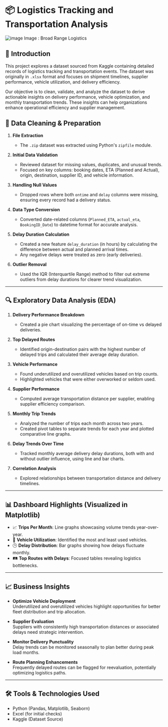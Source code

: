 

# 📦 Logistics Tracking and Transportation Analysis
![image](https://github.com/user-attachments/assets/35607d84-67be-44ad-b390-d9fabbd2797f)
Image : Broad Range Logistics
## 📌 Introduction
This project explores a dataset sourced from Kaggle containing detailed records of logistics tracking and transportation events. The dataset was originally in `.xlsx` format and focuses on shipment timelines, supplier performance, vehicle utilization, and delivery efficiency.

Our objective is to clean, validate, and analyze the dataset to derive actionable insights on delivery performance, vehicle optimization, and monthly transportation trends. These insights can help organizations enhance operational efficiency and supplier management.

## 🧹 Data Cleaning & Preparation

1. **File Extraction**
   - The `.zip` dataset was extracted using Python's `zipfile` module.

2. **Initial Data Validation**
   - Reviewed dataset for missing values, duplicates, and unusual trends.
   - Focused on key columns: booking dates, ETA (Planned and Actual), origin, destination, supplier ID, and vehicle information.

3. **Handling Null Values**
   - Dropped rows where both `ontime` and `delay` columns were missing, ensuring every record had a delivery status.

4. **Data Type Conversion**
   - Converted date-related columns (`Planned_ETA`, `actual_eta`, `BookingID_Date`) to datetime format for accurate analysis.
   
5. **Delay Duration Calculation**
   - Created a new feature `delay_duration` (in hours) by calculating the difference between actual and planned arrival times.
   - Any negative delays were treated as zero (early deliveries).

6. **Outlier Removal**
   - Used the IQR (Interquartile Range) method to filter out extreme outliers from delay durations for clearer trend visualization.

---

## 🔍 Exploratory Data Analysis (EDA)

1. **Delivery Performance Breakdown**
   - Created a pie chart visualizing the percentage of on-time vs delayed deliveries.

2. **Top Delayed Routes**
   - Identified origin-destination pairs with the highest number of delayed trips and calculated their average delay duration.

3. **Vehicle Performance**
   - Found underutilized and overutilized vehicles based on trip counts.
   - Highlighted vehicles that were either overworked or seldom used.

4. **Supplier Performance**
   - Computed average transportation distance per supplier, enabling supplier efficiency comparison.

5. **Monthly Trip Trends**
   - Analyzed the number of trips each month across two years.
   - Created pivot tables to separate trends for each year and plotted comparative line graphs.

6. **Delay Trends Over Time**
   - Tracked monthly average delivery delay durations, both with and without outlier influence, using line and bar charts.

7. **Correlation Analysis**
   - Explored relationships between transportation distance and delivery timelines.

---

## 📊 Dashboard Highlights (Visualized in Matplotlib)

- 📈 **Trips Per Month**: Line graphs showcasing volume trends year-over-year.
- 🚛 **Vehicle Utilization**: Identified the most and least used vehicles.
- 🕒 **Delay Distribution**: Bar graphs showing how delays fluctuate monthly.
- 🛤️ **Top Routes with Delays**: Focused tables revealing logistics bottlenecks.

---

## 📈 Business Insights

- **Optimize Vehicle Deployment**  
  Underutilized and overutilized vehicles highlight opportunities for better fleet distribution and trip allocation.

- **Supplier Evaluation**  
  Suppliers with consistently high transportation distances or associated delays need strategic intervention.

- **Monitor Delivery Punctuality**  
  Delay trends can be monitored seasonally to plan better during peak load months.

- **Route Planning Enhancements**  
  Frequently delayed routes can be flagged for reevaluation, potentially optimizing logistics paths.

---

## 🛠️ Tools & Technologies Used

- Python (Pandas, Matplotlib, Seaborn)
- Excel (for initial checks)
- Kaggle (Dataset Source)
